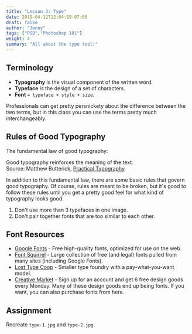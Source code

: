 ```yaml
---
title: "Lesson 3: Type"
date: 2019-04-12T12:04:19-07:00
draft: false
author: "Jenny"
tags: ["PSD","Photoshop 101"]
weight: 4
summary: "All about the type tool!"
---
```


## Terminology

* **Typography** is the visual component of the written word.
* **Typeface** is the design of a set of characters.
* **Font** `= typeface + style + size`.

Professionals can get pretty persnickety about the difference between the two terms, but in this class you can use the terms pretty much interchangeably.

## Rules of Good Typography

The fundamental law of good typography: 

<div class="quote">
	<div class="quote-content">Good typography reinforces the meaning of the text.</div>
	<div class="quote-credit">
		Source: Matthew Butterick, 
		<a href="https://practicaltypography.com/what-is-good-typography.html">Practical Typography</a>
	</div>
</div>

In addition to this fundamental law, there are some basic rules that govern good typography. Of course, rules are meant to be broken, but it's good to follow these rules until you get a pretty good feel for what kind of typography looks good.

1. Don't use more than 3 typefaces in one image.
2. Don't pair together fonts that are too similar to each other.

## Font Resources

* [Google Fonts](https://fonts.google.com/) - Free high-quality fonts, optimized for use on the web.
* [Font Squirrel](https://www.fontsquirrel.com) - Large collection of free (and legal) fonts pulled from many sites (including Google Fonts).
* [Lost Type Coop](https://www.losttype.com) - Smaller type foundry with a pay-what-you-want model.
* [Creative Market](https://www.creativemarket.com) - Sign up for an account and get 6 free design goods every Monday. Many of these design goods end up being fonts. If you want, you can also purchase fonts from here.

## Assignment

Recreate `type-1.jpg` and `type-2.jpg`.